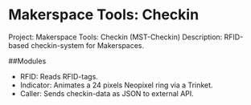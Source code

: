 # Makerspace Tools: Checkin
Project: Makerspace Tools: Checkin (MST-Checkin)
Description: RFID-based checkin-system for Makerspaces.

##Modules
* RFID: Reads RFID-tags.
* Indicator: Animates a 24 pixels Neopixel ring via a Trinket.
* Caller: Sends checkin-data as JSON to external API.

